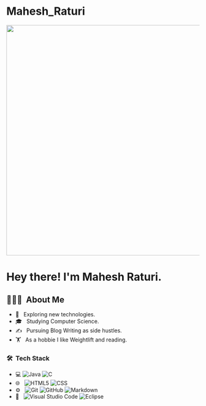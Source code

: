 # Mahesh_Raturi

<img src="https://www.nasa.gov/sites/default/files/styles/full_width_feature/public/images/650797main_jsc2012e051505_alt_full.jpg" width="600">

<h1> Hey there! I'm Mahesh Raturi.</h1>

<h2> 👨🏻‍💻 &nbsp;About Me </h2>

- 🤔 &nbsp; Exploring new technologies.
- 🎓 &nbsp; Studying Computer Science.
- ✍️ &nbsp; Pursuing Blog Writing as side hustles.
- 🏋️ &nbsp; As a hobbie I like Weightlift and reading.

<h3> 🛠 &nbsp;Tech Stack</h3>

- 💻 
  ![Java](https://img.shields.io/badge/-Java-333333?style=flat&logo=Java&logoColor=007396)
  ![C](https://img.shields.io/badge/-C-333333?style=flat&logo=C%2B%2B&logoColor=00599C)
- 🌐 &nbsp;
  ![HTML5](https://img.shields.io/badge/-HTML5-333333?style=flat&logo=HTML5)
  ![CSS](https://img.shields.io/badge/-CSS-333333?style=flat&logo=CSS3&logoColor=1572B6)
- ⚙️ &nbsp;
  ![Git](https://img.shields.io/badge/-Git-333333?style=flat&logo=git)
  ![GitHub](https://img.shields.io/badge/-GitHub-333333?style=flat&logo=github)
  ![Markdown](https://img.shields.io/badge/-Markdown-333333?style=flat&logo=markdown)
- 🔧 &nbsp;
  ![Visual Studio Code](https://img.shields.io/badge/-Visual%20Studio%20Code-333333?style=flat&logo=visual-studio-code&logoColor=007ACC)
  ![Eclipse](https://img.shields.io/badge/-Eclipse-333333?style=flat&logo=eclipse-ide&logoColor=2C2255)
<br/>

